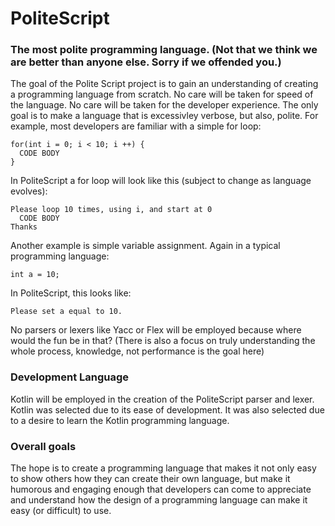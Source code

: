 # PoliteScript
### The most polite programming language. (Not that we think we are better than anyone else. Sorry if we offended you.)

The goal of the Polite Script project is to gain an understanding of creating a programming language from scratch. No care will be taken for speed of the language. No care will be taken for the developer experience. The only goal is to make a 
language that is excessivley verbose, but also, polite. For example, most developers are familiar with a simple for loop:

```
for(int i = 0; i < 10; i ++) {
  CODE BODY
}
```

In PoliteScript a for loop will look like this (subject to change as language evolves):
```
Please loop 10 times, using i, and start at 0
  CODE BODY
Thanks
```

Another example is simple variable assignment. Again in a typical programming language:

```
int a = 10;
```

In PoliteScript, this looks like:
```
Please set a equal to 10.
```

No parsers or lexers like Yacc or Flex will be employed because where would the fun be in that? (There is also a focus on 
truly understanding the whole process, knowledge, not performance is the goal here) 

### Development Language
Kotlin will be employed in the creation of the PoliteScript parser and lexer. Kotlin was selected due to its ease of
development. It was also selected due to a desire to learn the Kotlin programming language. 

### Overall goals
The hope is to create a programming language that makes it not only easy to show others how they can create their own
language, but make it humorous and engaging enough that developers can come to appreciate and understand how the design of a
programming language can make it easy (or difficult) to use.
